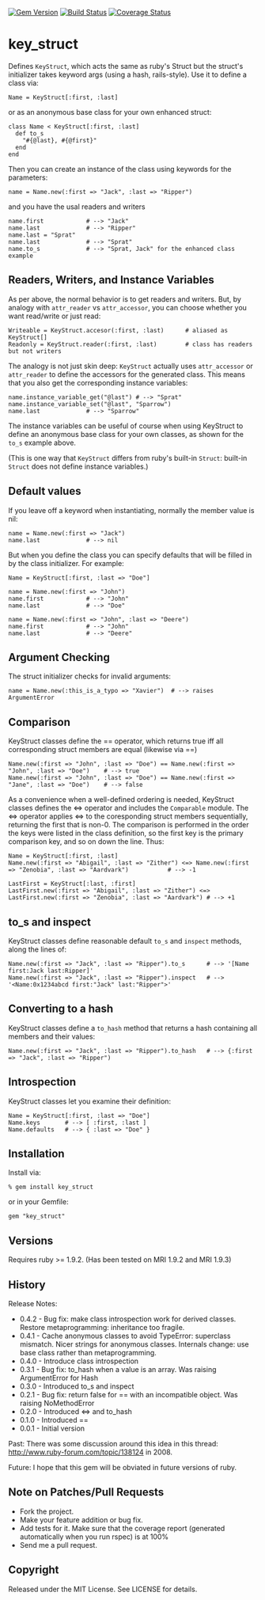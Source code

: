 [![Gem Version](https://badge.fury.io/rb/key_struct.svg)](http://badge.fury.io/rb/key_struct)
[![Build Status](https://secure.travis-ci.org/ronen/key_struct.svg)](http://travis-ci.org/ronen/key_struct)
[![Coverage Status](https://img.shields.io/coveralls/ronen/key_struct.svg)](https://coveralls.io/r/ronen/key_struct)

# key_struct

Defines `KeyStruct`, which acts the same as ruby's Struct but the struct's initializer takes keyword args (using a hash, rails-style).  Use it to define a class via:

    Name = KeyStruct[:first, :last]

or as an anonymous base class for your own enhanced struct:

    class Name < KeyStruct[:first, :last]
      def to_s
        "#{@last}, #{@first}"
      end
    end

Then you can create an instance of the class using keywords for the parameters:

    name = Name.new(:first => "Jack", :last => "Ripper")

and you have the usal readers and writers

    name.first            # --> "Jack"
    name.last             # --> "Ripper"
    name.last = "Sprat"
    name.last             # --> "Sprat"
    name.to_s             # --> "Sprat, Jack" for the enhanced class example

## Readers, Writers, and Instance Variables

As per above, the normal behavior is to get readers and writers.  But, by
analogy with `attr_reader` vs `attr_accessor`, you can choose whether you want
read/write or just read:

    Writeable = KeyStruct.accesor(:first, :last)      # aliased as KeyStruct[]
    Readonly = KeyStruct.reader(:first, :last)        # class has readers but not writers

The analogy is not just skin deep: `KeyStruct` actually uses `attr_accessor`
or `attr_reader` to define the accessors for the generated class. This means
that you also get the corresponding instance variables:

    name.instance_variable_get("@last") # --> "Sprat"
    name.instance_variable_set("@last", "Sparrow")
    name.last             # --> "Sparrow"

The instance variables can be useful of course when using KeyStruct to define
an anonymous base class for your own classes, as shown for the `to_s` example
above.

(This is one way that `KeyStruct` differs from ruby's built-in `Struct`:
built-in `Struct` does not define instance variables.)

## Default values

If you leave off a keyword when instantiating, normally the member value is
nil:

    name = Name.new(:first => "Jack")
    name.last             # --> nil

But when you define the class you can specify defaults that will be filled in
by the class initializer. For example:

    Name = KeyStruct[:first, :last => "Doe"]

    name = Name.new(:first => "John")
    name.first            # --> "John"
    name.last             # --> "Doe"

    name = Name.new(:first => "John", :last => "Deere")
    name.first            # --> "John"
    name.last             # --> "Deere"

## Argument Checking

The struct initializer checks for invalid arguments:

    name = Name.new(:this_is_a_typo => "Xavier")  # --> raises ArgumentError

## Comparison

KeyStruct classes define the == operator, which returns true iff all
corresponding struct members are equal (likewise via ==)

    Name.new(:first => "John", :last => "Doe") == Name.new(:first => "John", :last => "Doe")    # --> true
    Name.new(:first => "John", :last => "Doe") == Name.new(:first => "Jane", :last => "Doe")    # --> false

As a convenience when a well-defined ordering is needed, KeyStruct classes
defines the <=> operator and includes the `Comparable` module. The <=>
operator applies <=> to the coresponding struct members sequentially,
returning the first that is non-0. The comparison is performed in the order
the keys were listed in the class definition, so the first key is the primary
comparison key, and so on down the line.  Thus:

    Name = KeyStruct[:first, :last]
    Name.new(:first => "Abigail", :last => "Zither") <=> Name.new(:first => "Zenobia", :last => "Aardvark")           # --> -1

    LastFirst = KeyStruct[:last, :first]
    LastFirst.new(:first => "Abigail", :last => "Zither") <=> LastFirst.new(:first => "Zenobia", :last => "Aardvark") # --> +1

## to_s and inspect

KeyStruct classes define reasonable default `to_s` and `inspect` methods,
along the lines of:

    Name.new(:first => "Jack", :last => "Ripper").to_s      # --> '[Name first:Jack last:Ripper]'
    Name.new(:first => "Jack", :last => "Ripper").inspect   # --> '<Name:0x1234abcd first:"Jack" last:"Ripper">'

## Converting to a hash

KeyStruct classes define a `to_hash` method that returns a hash containing all
members and their values:

    Name.new(:first => "Jack", :last => "Ripper").to_hash   # --> {:first => "Jack", :last => "Ripper")

## Introspection

KeyStruct classes let you examine their definition:

    Name = KeyStruct[:first, :last => "Doe"]
    Name.keys       # --> [ :first, :last ]
    Name.defaults   # --> { :last => "Doe" }

## Installation

Install via:

    % gem install key_struct

or in your Gemfile:

    gem "key_struct"

## Versions

Requires ruby >= 1.9.2.  (Has been tested on MRI 1.9.2 and MRI 1.9.3)

## History

Release Notes:

*   0.4.2 - Bug fix: make class introspection work for derived classes. 
    Restore metaprogramming: inheritance too fragile.
*   0.4.1 - Cache anonymous classes to avoid TypeError: superclass mismatch. 
    Nicer strings for anonymous classes.  Internals change: use base class
    rather than metaprogramming.
*   0.4.0 - Introduce class introspection
*   0.3.1 - Bug fix: to_hash when a value is an array.  Was raising
    ArgumentError for Hash
*   0.3.0 - Introduced to_s and inspect
*   0.2.1 - Bug fix: return false for == with an incompatible object.  Was
    raising NoMethodError
*   0.2.0 - Introduced <=> and to_hash
*   0.1.0 - Introduced ==
*   0.0.1 - Initial version


Past: There was some discussion around this idea in this thread:
http://www.ruby-forum.com/topic/138124 in 2008. 

Future: I hope that this gem will be obviated in future versions of ruby.

## Note on Patches/Pull Requests

*   Fork the project.
*   Make your feature addition or bug fix.
*   Add tests for it.  Make sure that the coverage report (generated
    automatically when you run rspec) is at 100%
*   Send me a pull request.


## Copyright

Released under the MIT License.  See LICENSE for details.
